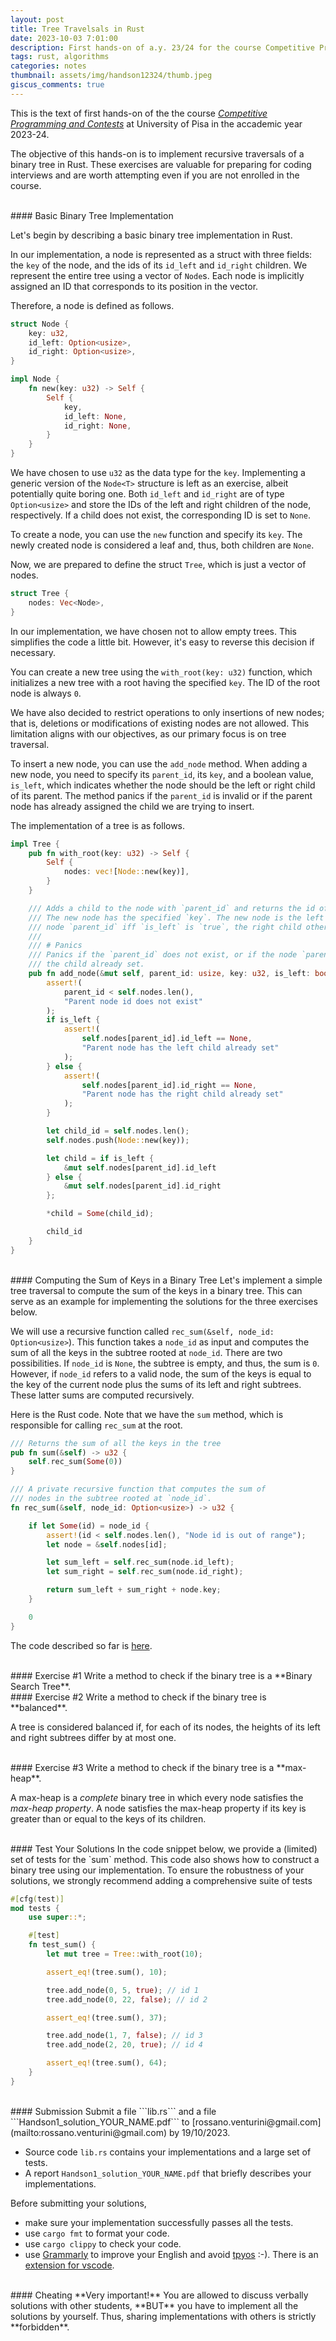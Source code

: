 ```yaml
---
layout: post
title: Tree Travelsals in Rust
date: 2023-10-03 7:01:00
description: First hands-on of a.y. 23/24 for the course Competitive Programming and Contests at University of Pisa
tags: rust, algorithms
categories: notes
thumbnail: assets/img/handson12324/thumb.jpeg
giscus_comments: true
---
```


This is the text of first hands-on of the the course [*Competitive Programming and Contests*](competitive/) at University of Pisa in the accademic year 2023-24.

The objective of this hands-on is to implement recursive traversals of a binary tree in Rust. These exercises are valuable for preparing for coding interviews and are worth attempting even if you are not enrolled in the course.

<br>
#### Basic Binary Tree Implementation

Let's begin by describing a basic binary tree implementation in Rust.

In our implementation, a node is represented as a struct with three fields: the `key` of the node, and the ids of its `id_left` and `id_right` children. We represent the entire tree using a vector of `Node`s. Each node is implicitly assigned an ID that corresponds to its position in the vector.

Therefore, a node is defined as follows.

```rust
struct Node {
    key: u32,
    id_left: Option<usize>,
    id_right: Option<usize>,
}

impl Node {
    fn new(key: u32) -> Self {
        Self {
            key,
            id_left: None,
            id_right: None,
        }
    }
}
```

We have chosen to use `u32` as the data type for the `key`. Implementing a generic version of the `Node<T>` structure is left as an exercise, albeit potentially quite boring one. Both `id_left` and `id_right` are of type `Option<usize>` and store the IDs of the left and right children of the node, respectively. If a child does not exist, the corresponding ID is set to `None`.

To create a node, you can use the `new` function and specify its `key`. The newly created node is considered a leaf and, thus, both children are `None`.

Now, we are prepared to define the struct `Tree`, which is just a vector of nodes.

```rust
struct Tree {
    nodes: Vec<Node>,
}
``` 

In our implementation, we have chosen not to allow empty trees. This simplifies the code a little bit. However, it's easy to reverse this decision if necessary.

You can create a new tree using the `with_root(key: u32)` function, which initializes a new tree with a root having the specified `key`. The ID of the root node is always `0`.

We have also decided to restrict operations to only insertions of new nodes; that is, deletions or modifications of existing nodes are not allowed. This limitation aligns with our objectives, as our primary focus is on tree traversal.

To insert a new node, you can use the `add_node` method. When adding a new node, you need to specify its `parent_id`, its `key`, and a boolean value, `is_left`, which indicates whether the node should be the left or right child of its parent. The method panics if the `parent_id` is invalid or if the parent node has already assigned the child we are trying to insert.

The implementation of a tree is as follows.

```rust
impl Tree {
    pub fn with_root(key: u32) -> Self {
        Self {
            nodes: vec![Node::new(key)],
        }
    }

    /// Adds a child to the node with `parent_id` and returns the id of the new node. 
    /// The new node has the specified `key`. The new node is the left  child of the  
    /// node `parent_id` iff `is_left` is `true`, the right child otherwise.
    ///
    /// # Panics
    /// Panics if the `parent_id` does not exist, or if the node `parent_id ` has  
    /// the child already set.
    pub fn add_node(&mut self, parent_id: usize, key: u32, is_left: bool) -> usize {
        assert!(
            parent_id < self.nodes.len(),
            "Parent node id does not exist"
        );
        if is_left {
            assert!(
                self.nodes[parent_id].id_left == None,
                "Parent node has the left child already set"
            );
        } else {
            assert!(
                self.nodes[parent_id].id_right == None,
                "Parent node has the right child already set"
            );
        }

        let child_id = self.nodes.len();
        self.nodes.push(Node::new(key));

        let child = if is_left {
            &mut self.nodes[parent_id].id_left
        } else {
            &mut self.nodes[parent_id].id_right
        };

        *child = Some(child_id);

        child_id
    }
}
```

<br>
#### Computing the Sum of Keys in a Binary Tree
Let's implement a simple tree traversal to compute the sum of the keys in a binary tree. This can serve as an example for implementing the solutions for the three exercises below.

We will use a recursive function called `rec_sum(&self, node_id: Option<usize>`). This function takes a `node_id` as input and computes the sum of all the keys in the subtree rooted at `node_id`. There are two possibilities. If `node_id` is `None`, the subtree is empty, and thus, the sum is `0`. However, if `node_id` refers to a valid node, the sum of the keys is equal to the key of the current node plus the sums of its left and right subtrees. These latter sums are computed recursively.

Here is the Rust code. Note that we have the `sum` method, which is responsible for calling `rec_sum` at the root.

```rust
/// Returns the sum of all the keys in the tree
pub fn sum(&self) -> u32 {
    self.rec_sum(Some(0))
}

/// A private recursive function that computes the sum of
/// nodes in the subtree rooted at `node_id`.
fn rec_sum(&self, node_id: Option<usize>) -> u32 {

    if let Some(id) = node_id {
        assert!(id < self.nodes.len(), "Node id is out of range");
        let node = &self.nodes[id];

        let sum_left = self.rec_sum(node.id_left);
        let sum_right = self.rec_sum(node.id_right);

        return sum_left + sum_right + node.key;
    }

    0
}
```

The code described so far is [here](/rossano/assets/zip/handson1_2324.zip).

<br>
#### Exercise #1
Write a method to check if the binary tree is a **Binary Search Tree**.

<br>
#### Exercise #2
Write a method to check if the binary tree is **balanced**.

A tree is considered balanced if, for each of its nodes, the heights of its left and right subtrees differ by at most one.

<br>
#### Exercise #3
Write a method to check if the binary tree is a **max-heap**.

A max-heap is a *complete* binary tree in which every node satisfies the *max-heap property*. 
A node satisfies the max-heap property if its key is greater than or equal to the keys of its children.

<br>
#### Test Your Solutions
In the code snippet below, we provide a (limited) set of tests for the `sum` method.
This code also shows how to construct a binary tree using our implementation.
To ensure the robustness of your solutions, we strongly recommend adding a comprehensive suite of tests

```rust
#[cfg(test)]
mod tests {
    use super::*;

    #[test]
    fn test_sum() {
        let mut tree = Tree::with_root(10);

        assert_eq!(tree.sum(), 10);

        tree.add_node(0, 5, true); // id 1
        tree.add_node(0, 22, false); // id 2

        assert_eq!(tree.sum(), 37);

        tree.add_node(1, 7, false); // id 3
        tree.add_node(2, 20, true); // id 4

        assert_eq!(tree.sum(), 64);
    }
}
```

<br>
#### Submission
Submit a file ```lib.rs``` and a file ```Handson1_solution_YOUR_NAME.pdf``` to [rossano.venturini@gmail.com](mailto:rossano.venturini@gmail.com) by 19/10/2023. 

- Source code ```lib.rs``` contains your implementations and a large set of tests.
- A report ```Handson1_solution_YOUR_NAME.pdf``` that briefly describes your implementations.

Before submitting your solutions,
- make sure your implementation successfully passes all the tests.
- use ```cargo fmt``` to format your code.
- use ```cargo clippy``` to check your code.
- use [Grammarly](https://grammarly.com/) to improve your English and avoid [tpyos](https://en.wiktionary.org/wiki/tpyo#English) :-). There is an [extension for vscode](https://marketplace.visualstudio.com/items?itemName=znck.grammarly).  

<br>
#### Cheating
**Very important!** You are allowed to discuss verbally solutions with other students, **BUT** you have to implement all the solutions by yourself. Thus, sharing implementations with others is strictly **forbidden**.